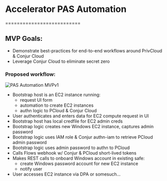 # Accelerator PAS Automation
==========================

## MVP Goals:
- Demonstrate best-practices for end-to-end workflows around PrivCloud & Conjur Cloud
- Leverage Conjur Cloud to eliminate secret zero

### Proposed workflow:
![PAS Automation MVPv1](https://github.com/conjurdemos/Accelerator-PAS-Automation/blob/main/PASAutomation-MVPv1.png?raw=true)

- Bootstrap host is an EC2 instance running:
  - request UI form
  - automation to create EC2 instances
  - authn logic to PCloud & Conjur Cloud
- User authenticates and enters data for EC2 compute request in UI
- Bootstrap host has local credfile for EC2 admin creds
- Bootstrap logic creates new Windows EC2 instance, captures admin password
- Bootstrap logic uses IAM role & Conjur authn-iam to retrieve PCloud admin password
- Bootstrap logic uses admin password to authn to PCloud
- Calls Flows webhook w/ Conjur & PCloud short-lived tokens
- Makes REST calls to onboard Windows account in existing safe:
  - create Windows password account for new EC2 instance
  - notify user
- User accesses EC2 instance via DPA or somesuch...
